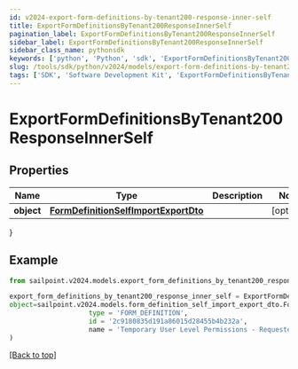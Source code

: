 ```yaml
---
id: v2024-export-form-definitions-by-tenant200-response-inner-self
title: ExportFormDefinitionsByTenant200ResponseInnerSelf
pagination_label: ExportFormDefinitionsByTenant200ResponseInnerSelf
sidebar_label: ExportFormDefinitionsByTenant200ResponseInnerSelf
sidebar_class_name: pythonsdk
keywords: ['python', 'Python', 'sdk', 'ExportFormDefinitionsByTenant200ResponseInnerSelf', 'V2024ExportFormDefinitionsByTenant200ResponseInnerSelf'] 
slug: /tools/sdk/python/v2024/models/export-form-definitions-by-tenant200-response-inner-self
tags: ['SDK', 'Software Development Kit', 'ExportFormDefinitionsByTenant200ResponseInnerSelf', 'V2024ExportFormDefinitionsByTenant200ResponseInnerSelf']
---
```


# ExportFormDefinitionsByTenant200ResponseInnerSelf


## Properties

Name | Type | Description | Notes
------------ | ------------- | ------------- | -------------
**object** | [**FormDefinitionSelfImportExportDto**](form-definition-self-import-export-dto) |  | [optional] 
}

## Example

```python
from sailpoint.v2024.models.export_form_definitions_by_tenant200_response_inner_self import ExportFormDefinitionsByTenant200ResponseInnerSelf

export_form_definitions_by_tenant200_response_inner_self = ExportFormDefinitionsByTenant200ResponseInnerSelf(
object=sailpoint.v2024.models.form_definition_self_import_export_dto.FormDefinitionSelfImportExportDto(
                    type = 'FORM_DEFINITION', 
                    id = '2c9180835d191a86015d28455b4b232a', 
                    name = 'Temporary User Level Permissions - Requester', )
)

```
[[Back to top]](#) 

